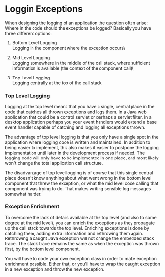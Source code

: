 # Loggin Exceptions



When designing the logging of an application the question often arise: Where in the code should the exceptions be logged? Basically you have three different options:

1. Bottom Level Logging\
   Logging in the component where the exception occurs\

2. Mid Level Logging\
   Logging somewhere in the middle of the call stack, where sufficient information is available (the context of the component call)\

3. Top Level Logging\
   Logging centrally at the top of the call stack

### Top Level Logging

Logging at the top level means that you have a single, central place in the code that catches all thrown exceptions and logs them. In a Java web application that could be a control servlet or perhaps a servlet filter. In a desktop application perhaps you your event handlers would extend a base event handler capable of catching and logging all exceptions thrown.

The advantage of top level logging is that you only have a single spot in the application where logging code is written and maintained. In addition to being easier to implement, this also makes it easier to postpone the logging implementation until later in the development process if needed. The logging code will only have to be implemented in one place, and most likely won't change the total application call structure.

The disadvantage of top level logging is of course that this single central place doesn't know anything about what went wrong in the bottom level component that threw the exception, or what the mid level code calling that component was trying to do. That makes writing sensible log messages somewhat harder.

### Exception Enrichment

To overcome the lack of details available at the top level (and also to some degree at the mid level), you can enrich the exceptions as they propagate up the call stack towards the top level. Enriching exceptions is done by catching them, adding extra information and rethrowing them again. Rethrowing a caught Java exception will not change the embedded stack trace. The stack trace remains the same as when the exception was thrown first, by the bottom level component.

You will have to code your own exception class in order to make exception enrichment possible. Either that, or you'll have to wrap the caught exception in a new exception and throw the new exception.
